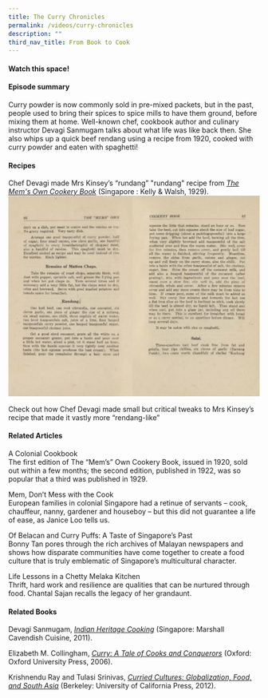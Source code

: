 ```yaml
---
title: The Curry Chronicles
permalink: /videos/curry-chronicles
description: ""
third_nav_title: From Book to Cook
---
```

#### Watch this space! ####


#### **Episode summary** ####
Curry powder is now commonly sold in pre-mixed packets, but in the past, people used to bring their spices to spice mills to have them ground, before mixing them at home. Well-known chef, cookbook author and culinary instructor Devagi Sanmugam talks about what life was like back then. She also whips up a quick beef rendang using a recipe from 1920, cooked with curry powder and eaten with spaghetti!
  
#### **Recipes**
Chef Devagi made Mrs Kinsey’s “rundang” "rundang" recipe from 
*[The Mem's Own Cookery Book](/vol-11/issue-4/jan-mar-2016/mems-cookery-book-william-edward-kinsey)* (Singapore : Kelly & Walsh, 1929).
![](/images/Videos:%20From%20Book%20to%20Cook/Rundang-Mems%20Own%20Cookery%20Book.png)
 
Check out how 
<a style="text-decoration: none;" href="https://devagisanmugam.com/2022/01/devagis-beef-rendang/" target="_blank"> Chef Devagi</a> made small but critical tweaks to Mrs Kinsey’s recipe that made it vastly more “rendang-like”

#### **Related Articles**
<a style="text-decoration: none;" href="/vol-11/issue-4/jan-mar-2016/mems-own-cookery-book "> A Colonial Cookbook</a>
<br>The first edition of The “Mem’s” Own Cookery Book, issued in 1920, sold out within a few months; the second edition, published in 1922, was so popular that a third was published in 1929.

<a style="text-decoration: none;" href="/vol-12/issue-2/jul-sep-2016/dontmesswiththecook"> Mem, Don’t Mess with the Cook</a>
<br>European families in colonial Singapore had a retinue of servants – cook, chauffeur, nanny, gardener and houseboy – but this did not guarantee a life of ease, as Janice Loo tells us.

<a style="text-decoration: none;" href="/vol-10/issue-2/jul-sep-2014/taste-of-sg-past "> Of Belacan and Curry Puffs: A Taste of Singapore’s Past</a>
<br>Bonny Tan pores through the rich archives of Malayan newspapers and shows how disparate communities have come together to create a food culture that is truly emblematic of Singapore’s multicultural character.

<a style="text-decoration: none;" href="/vol-14/issue-4/jan-mar-2019/life-lson-chetty-m-k/"> Life Lessons in a Chetty Melaka Kitchen</a>
<br> Thrift, hard work and resilience are qualities that can be nurtured through food. Chantal Sajan recalls the legacy of her grandaunt.


#### **Related Books**
Devagi Sanmugam, *[Indian Heritage Cooking](https://eservice.nlb.gov.sg/item_holding.aspx?bid=13992386)* (Singapore: Marshall Cavendish Cuisine, 2011).

Elizabeth M. Collingham, *[Curry: A Tale of Cooks and Conquerors](https://eservice.nlb.gov.sg/item_holding.aspx?bid=12728802)* (Oxford: Oxford University Press, 2006).

Krishnendu Ray and Tulasi Srinivas, *[Curried Cultures: Globalization, Food, and South Asia](https://eservice.nlb.gov.sg/item_holding.aspx?bid=200125930v)*
(Berkeley: University of California Press, 2012).